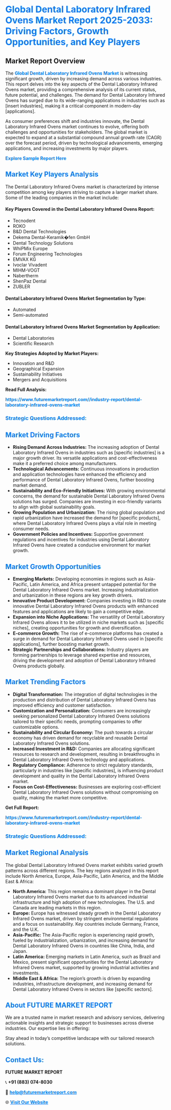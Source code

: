 <h1 style="color: #007BFF;">Global Dental Laboratory Infrared Ovens Market Report 2025-2033: Driving Factors, Growth Opportunities, and Key Players</h1>

<section id="overview">
<h2>Market Report Overview</h2>
<p>The <a href="https://www.futuremarketreport.com//industry-report/dental-laboratory-infrared-ovens-market" style="color: #007BFF; text-decoration: none;"><strong>Global Dental Laboratory Infrared Ovens Market</strong></a> is witnessing significant growth, driven by increasing demand across various industries. This report delves into the key aspects of the Dental Laboratory Infrared Ovens market, providing a comprehensive analysis of its current status, future potential, and challenges. The demand for Dental Laboratory Infrared Ovens has surged due to its wide-ranging applications in industries such as [insert industries], making it a critical component in modern-day [applications].</p>
<p>As consumer preferences shift and industries innovate, the Dental Laboratory Infrared Ovens market continues to evolve, offering both challenges and opportunities for stakeholders. The global market is expected to expand at a substantial compound annual growth rate (CAGR) over the forecast period, driven by technological advancements, emerging applications, and increasing investments by major players.</p>
</section>

<section id="overview">
<p><a href="https://www.futuremarketreport.com//request-sample/reportId=50040" style="color: #007BFF; text-decoration: none;"><strong>Explore Sample Report Here</strong></a></p>
</section>

<section id="key-players">
<h2 style="color: #007BFF;">Market Key Players Analysis</h2>
<p>The Dental Laboratory Infrared Ovens market is characterized by intense competition among key players striving to capture a larger market share. Some of the leading companies in the market include:</p>
<h4>Key Players Covered in the Dental Laboratory Infrared Ovens Report:</h4>
<ul><li>Tecnodent</li><li>ROKO</li><li>B&amp;D Dental Technologies</li><li>Dekema Dental-Keramik�fen GmbH</li><li>Dental Technology Solutions</li><li>WhiPMix Europe</li><li>Forum Engineering Technologies</li><li>EMVAX KG</li><li>Ivoclar Vivadent</li><li>MIHM-VOGT</li><li>Nabertherm</li><li>ShenPaz Dental</li><li>ZUBLER</li></ul>
<h4>Dental Laboratory Infrared Ovens Market Segmentation by Type:</h4>
<ul><li>Automated</li><li>Semi-automated</li></ul>

<h4>Dental Laboratory Infrared Ovens Market Segmentation by Application:</h4>
<ul><li>Dental Laboratories</li><li>Scientific Research</li></ul>
<p><strong>Key Strategies Adopted by Market Players:</strong></p>
<ul>
<li>Innovation and R&D</li>
<li>Geographical Expansion</li>
<li>Sustainability Initiatives</li>
<li>Mergers and Acquisitions</li>
</ul>
</section>

<section>
<p><strong>Read Full Analysis: </strong></p><a href="https://www.futuremarketreport.com//industry-report/dental-laboratory-infrared-ovens-market" style="color: #007BFF; text-decoration: none;"><strong>https://www.futuremarketreport.com//industry-report/dental-laboratory-infrared-ovens-market</strong></a>
<h3 style="color: #007BFF;">Strategic Questions Addressed:</h3>
</section>

<section id="driving-factors">
<h2 style="color: #007BFF;">Market Driving Factors</h2>
<ul>
<li><strong>Rising Demand Across Industries:</strong> The increasing adoption of Dental Laboratory Infrared Ovens in industries such as [specific industries] is a major growth driver. Its versatile applications and cost-effectiveness make it a preferred choice among manufacturers.</li>
<li><strong>Technological Advancements:</strong> Continuous innovations in production and application technologies have enhanced the efficiency and performance of Dental Laboratory Infrared Ovens, further boosting market demand.</li>
<li><strong>Sustainability and Eco-Friendly Initiatives:</strong> With growing environmental concerns, the demand for sustainable Dental Laboratory Infrared Ovens solutions has surged. Companies are investing in eco-friendly variants to align with global sustainability goals.</li>
<li><strong>Growing Population and Urbanization:</strong> The rising global population and rapid urbanization have increased the demand for [specific products], where Dental Laboratory Infrared Ovens plays a vital role in meeting consumer needs.</li>
<li><strong>Government Policies and Incentives:</strong> Supportive government regulations and incentives for industries using Dental Laboratory Infrared Ovens have created a conducive environment for market growth.</li>
</ul>
</section>

<section id="growth-opportunities">
<h2 style="color: #007BFF;">Market Growth Opportunities</h2>
<ul>
<li><strong>Emerging Markets:</strong> Developing economies in regions such as Asia-Pacific, Latin America, and Africa present untapped potential for the Dental Laboratory Infrared Ovens market. Increasing industrialization and urbanization in these regions are key growth drivers.</li>
<li><strong>Innovative Product Development:</strong> Companies investing in R&D to create innovative Dental Laboratory Infrared Ovens products with enhanced features and applications are likely to gain a competitive edge.</li>
<li><strong>Expansion into Niche Applications:</strong> The versatility of Dental Laboratory Infrared Ovens allows it to be utilized in niche markets such as [specific niches], creating opportunities for growth and diversification.</li>
<li><strong>E-commerce Growth:</strong> The rise of e-commerce platforms has created a surge in demand for Dental Laboratory Infrared Ovens used in [specific applications], further boosting market growth.</li>
<li><strong>Strategic Partnerships and Collaborations:</strong> Industry players are forming partnerships to leverage shared expertise and resources, driving the development and adoption of Dental Laboratory Infrared Ovens products globally.</li>
</ul>
</section>

<section id="trending-factors">
<h2 style="color: #007BFF;">Market Trending Factors</h2>
<ul>
<li><strong>Digital Transformation:</strong> The integration of digital technologies in the production and distribution of Dental Laboratory Infrared Ovens has improved efficiency and customer satisfaction.</li>
<li><strong>Customization and Personalization:</strong> Consumers are increasingly seeking personalized Dental Laboratory Infrared Ovens solutions tailored to their specific needs, prompting companies to offer customizable options.</li>
<li><strong>Sustainability and Circular Economy:</strong> The push towards a circular economy has driven demand for recyclable and reusable Dental Laboratory Infrared Ovens solutions.</li>
<li><strong>Increased Investment in R&D:</strong> Companies are allocating significant resources to research and development, resulting in breakthroughs in Dental Laboratory Infrared Ovens technology and applications.</li>
<li><strong>Regulatory Compliance:</strong> Adherence to strict regulatory standards, particularly in industries like [specific industries], is influencing product development and quality in the Dental Laboratory Infrared Ovens market.</li>
<li><strong>Focus on Cost-Effectiveness:</strong> Businesses are exploring cost-efficient Dental Laboratory Infrared Ovens solutions without compromising on quality, making the market more competitive.</li>
</ul>
</section>

<section>
<p><strong>Get Full Report: </strong></p><a href="https://www.futuremarketreport.com//industry-report/dental-laboratory-infrared-ovens-market" style="color: #007BFF; text-decoration: none;"><strong>https://www.futuremarketreport.com//industry-report/dental-laboratory-infrared-ovens-market</strong></a>
<h3 style="color: #007BFF;">Strategic Questions Addressed:</h3>
</section>


<section id="regional-analysis">
<h2 style="color: #007BFF;">Market Regional Analysis</h2>
<p>The global Dental Laboratory Infrared Ovens market exhibits varied growth patterns across different regions. The key regions analyzed in this report include North America, Europe, Asia-Pacific, Latin America, and the Middle East & Africa:</p>
<ul>
<li><strong>North America:</strong> This region remains a dominant player in the Dental Laboratory Infrared Ovens market due to its advanced industrial infrastructure and high adoption of new technologies. The U.S. and Canada are leading markets in this region.</li>
<li><strong>Europe:</strong> Europe has witnessed steady growth in the Dental Laboratory Infrared Ovens market, driven by stringent environmental regulations and a focus on sustainability. Key countries include Germany, France, and the U.K.</li>
<li><strong>Asia-Pacific:</strong> The Asia-Pacific region is experiencing rapid growth, fueled by industrialization, urbanization, and increasing demand for Dental Laboratory Infrared Ovens in countries like China, India, and Japan.</li>
<li><strong>Latin America:</strong> Emerging markets in Latin America, such as Brazil and Mexico, present significant opportunities for the Dental Laboratory Infrared Ovens market, supported by growing industrial activities and investments.</li>
<li><strong>Middle East & Africa:</strong> The region’s growth is driven by expanding industries, infrastructure development, and increasing demand for Dental Laboratory Infrared Ovens in sectors like [specific sectors].</li>
</ul>
</section>

<footer>
<h2 style="color: #007BFF;">About FUTURE MARKET REPORT</h2>
<p>We are a trusted name in market research and advisory services, delivering actionable insights and strategic support to businesses across diverse industries. Our expertise lies in offering:</p>

<p>Stay ahead in today’s competitive landscape with our tailored research solutions.</p>

<h2 style="color: #007BFF;">Contact Us:</h2>
<p><strong>FUTURE MARKET REPORT</strong></p>
<p>📞 <strong>+91 (883) 074-8030</strong></p>
<p>📧 <strong><a href="mailto:help@futuremarketreport.com" style="color: #007BFF;">help@futuremarketreport.com</a></strong></p>
<p>🌐 <strong><a href="https://www.futuremarketreport.com/" style="color: #007BFF;">Visit Our Website</a></strong></p>
</footer>